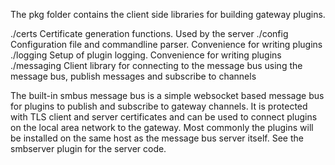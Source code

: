 The pkg folder contains the client side libraries for building gateway plugins.

 ./certs      Certificate generation functions. Used by the server
 ./config     Configuration file and commandline parser. Convenience for writing plugins
 ./logging    Setup of plugin logging. Convenience for writing plugins 
 ./messaging  Client library for connecting to the message bus using the message bus, publish messages and subscribe to channels

The built-in smbus message bus is a simple websocket based message bus for plugins to publish and subscribe to gateway channels. It is protected with TLS client and server certificates and can be used to connect plugins on the local area network to the gateway. Most commonly the plugins will be installed on the same host as the message bus server itself. See the smbserver plugin for the server code.

